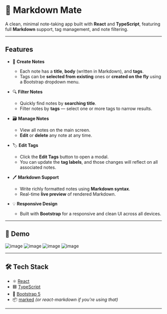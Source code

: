# 📝 Markdown Mate

A clean, minimal note-taking app built with **React** and **TypeScript**, featuring full **Markdown** support, tag management, and note filtering.

---

## Features

- 📝 **Create Notes**
  - Each note has a **title**, **body** (written in Markdown), and **tags**.
  - Tags can be **selected from existing** ones or **created on the fly** using a Bootstrap dropdown menu.

- 🔍 **Filter Notes**
  - Quickly find notes by **searching title**.
  - Filter notes by **tags** — select one or more tags to narrow results.

- 🗃️ **Manage Notes**
  - View all notes on the main screen.
  - **Edit** or **delete** any note at any time.

- 🏷️ **Edit Tags**
  - Click the **Edit Tags** button to open a modal.
  - You can update the **tag labels**, and those changes will reflect on all associated notes.

- 🖊️ **Markdown Support**
  - Write richly formatted notes using **Markdown syntax**.
  - Real-time **live preview** of rendered Markdown.

- 💡 **Responsive Design**
  - Built with **Bootstrap** for a responsive and clean UI across all devices.

---

## 📸 Demo

![image](https://github.com/user-attachments/assets/aed9d197-6452-4400-9c94-bb62bda2ee85)
![image](https://github.com/user-attachments/assets/90efb24d-ccb0-425b-b9ce-21c2bdb4e478)
![image](https://github.com/user-attachments/assets/7e914b3b-285d-4afd-bdb6-b591f346be42)
![image](https://github.com/user-attachments/assets/096fda53-2b3d-40ed-b519-5701588f1153)

---

## 🛠️ Tech Stack

- ⚛️ [React](https://reactjs.org/)
- 🟦 [TypeScript](https://www.typescriptlang.org/)
- 🎨 [Bootstrap 5](https://getbootstrap.com/)
- 📦 [marked](https://github.com/markedjs/marked) *(or react-markdown if you're using that)*

---



